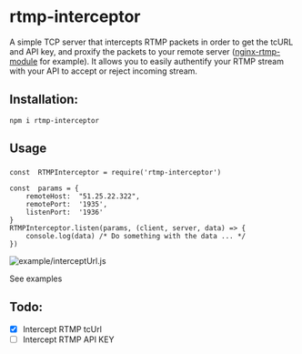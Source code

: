 
# rtmp-interceptor

A simple TCP server that intercepts RTMP packets in order to get the tcURL and API key, and proxify the packets to your remote server ([nginx-rtmp-module](https://github.com/arut/nginx-rtmp-module) for example).
It allows you to easily authentify your RTMP stream with your API to accept or reject incoming stream.

## Installation:

    npm i rtmp-interceptor
    
## Usage

### 

    const  RTMPInterceptor = require('rtmp-interceptor')
    
    const  params = {
	    remoteHost:  "51.25.22.322",
	    remotePort:  '1935',
	    listenPort:  '1936'
    }
    RTMPInterceptor.listen(params, (client, server, data) => {
	    console.log(data) /* Do something with the data ... */
    })

![example/interceptUrl.js](https://s1.gifyu.com/images/Peek-22-09-2020-16-11.gif)

See examples

## Todo: 
 - [x] Intercept RTMP tcUrl
 - [ ] Intercept RTMP API KEY

